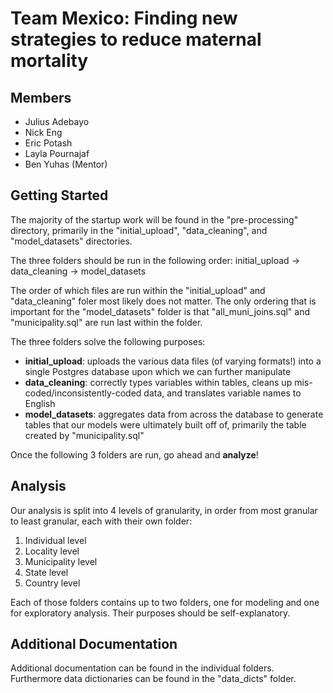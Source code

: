 Team Mexico: Finding new strategies to reduce maternal mortality
======

## Members
- Julius Adebayo
- Nick Eng
- Eric Potash
- Layla Pournajaf
- Ben Yuhas (Mentor)

## Getting Started
The majority of the startup work will be found in the "pre-processing" directory, primarily in the "initial_upload", "data_cleaning", and "model_datasets" directories.

The three folders should be run in the following order:
initial_upload -> data_cleaning -> model_datasets

The order of which files are run within the "initial_upload" and "data_cleaning" foler most likely does not matter. The only ordering that is important for the "model_datasets" folder is that "all_muni_joins.sql" and "municipality.sql" are run last within the folder.

The three folders solve the following purposes:
- **initial_upload**: uploads the various data files (of varying formats!) into a single Postgres database upon which we can further manipulate
- **data_cleaning**: correctly types variables within tables, cleans up mis-coded/inconsistently-coded data, and translates variable names to English
- **model_datasets**: aggregates data from across the database to generate tables that our models were ultimately built off of, primarily the table created by "municipality.sql"

Once the following 3 folders are run, go ahead and **analyze**!

## Analysis
Our analysis is split into 4 levels of granularity, in order from most granular to least granular, each with their own folder:

1. Individual level
2. Locality level
3. Municipality level
4. State level
5. Country level

Each of those folders contains up to two folders, one for modeling and one for exploratory analysis. Their purposes should be self-explanatory.

## Additional Documentation
Additional documentation can be found in the individual folders. Furthermore data dictionaries can be found in the "data_dicts" folder.
